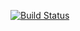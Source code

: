 [![Build Status](http://pi4.chux.net:9999/jenkins/job/CHUX/job/CompSci/job/algorithms/job/matrix-rotate/badge/icon)](http://pi4.chux.net:9999/jenkins/job/CHUX/job/CompSci/job/algorithms/job/matrix-rotate/)